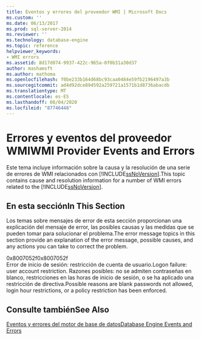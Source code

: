 ```yaml
---
title: Eventos y errores del proveedor WMI | Microsoft Docs
ms.custom: ''
ms.date: 06/13/2017
ms.prod: sql-server-2014
ms.reviewer: ''
ms.technology: database-engine
ms.topic: reference
helpviewer_keywords:
- WMI errors
ms.assetid: 8d17d074-9937-422c-965a-0f0b31a30d37
author: mashamsft
ms.author: mathoma
ms.openlocfilehash: f0be233b164d68bc93caa0484e59fb2196497a3b
ms.sourcegitcommit: ad4d92dce894592a259721a1571b1d8736abacdb
ms.translationtype: MT
ms.contentlocale: es-ES
ms.lasthandoff: 08/04/2020
ms.locfileid: "87746448"
---
```

# <a name="wmi-provider-events-and-errors"></a><span data-ttu-id="56214-102">Errores y eventos del proveedor WMI</span><span class="sxs-lookup"><span data-stu-id="56214-102">WMI Provider Events and Errors</span></span>
  <span data-ttu-id="56214-103">Este tema incluye información sobre la causa y la resolución de una serie de errores de WMI relacionados con [!INCLUDE[ssNoVersion](../../includes/ssnoversion-md.md)].</span><span class="sxs-lookup"><span data-stu-id="56214-103">This topic contains cause and resolution information for a number of WMI errors related to the [!INCLUDE[ssNoVersion](../../includes/ssnoversion-md.md)].</span></span>  
  
## <a name="in-this-section"></a><span data-ttu-id="56214-104">En esta sección</span><span class="sxs-lookup"><span data-stu-id="56214-104">In This Section</span></span>  
 <span data-ttu-id="56214-105">Los temas sobre mensajes de error de esta sección proporcionan una explicación del mensaje de error, las posibles causas y las medidas que se pueden tomar para solucionar el problema.</span><span class="sxs-lookup"><span data-stu-id="56214-105">The error message topics in this section provide an explanation of the error message, possible causes, and any actions you can take to correct the problem.</span></span>  
  
 <span data-ttu-id="56214-106">0x8007052f</span><span class="sxs-lookup"><span data-stu-id="56214-106">0x8007052f</span></span>  
 <span data-ttu-id="56214-107">Error de inicio de sesión: restricción de cuenta de usuario.</span><span class="sxs-lookup"><span data-stu-id="56214-107">Logon failure: user account restriction.</span></span> <span data-ttu-id="56214-108">Razones posibles: no se admiten contraseñas en blanco, restricciones en las horas de inicio de sesión, o se ha aplicado una restricción de directiva.</span><span class="sxs-lookup"><span data-stu-id="56214-108">Possible reasons are blank passwords not allowed, login hour restrictions, or a policy restriction has been enforced.</span></span>  
  
## <a name="see-also"></a><span data-ttu-id="56214-109">Consulte también</span><span class="sxs-lookup"><span data-stu-id="56214-109">See Also</span></span>  
 [<span data-ttu-id="56214-110">Eventos y errores del motor de base de datos</span><span class="sxs-lookup"><span data-stu-id="56214-110">Database Engine Events and Errors</span></span>](../../relational-databases/native-client-ole-db-errors/errors.md)  
  
  
